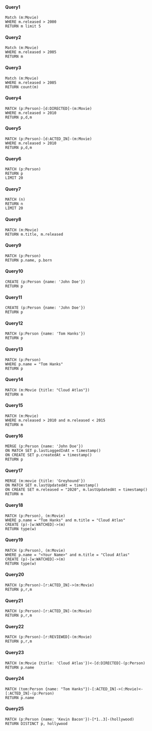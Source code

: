 #### Query1
```
Match (m:Movie) 
WHERE m.released > 2000 
RETURN m limit 5
```
#### Query2
```
Match (m:Movie) 
WHERE m.released > 2005 
RETURN m
```
#### Query3
```
Match (m:Movie) 
WHERE m.released > 2005 
RETURN count(m)
```

#### Query4
```
MATCH (p:Person)-[d:DIRECTED]-(m:Movie) 
WHERE m.released > 2010 
RETURN p,d,m
```

#### Query5
```
MATCH (p:Person)-[d:ACTED_IN]-(m:Movie)
WHERE m.released > 2010 
RETURN p,d,m
```

#### Query6
```
MATCH (p:Person) 
RETURN p 
LIMIT 20
```

#### Query7
```
MATCH (n) 
RETURN n 
LIMIT 20
```

#### Query8
```
MATCH (m:Movie) 
RETURN m.title, m.released
```

#### Query9
```
MATCH (p:Person) 
RETURN p.name, p.born
```

#### Query10
```
CREATE (p:Person {name: 'John Doe'}) 
RETURN p
```

#### Query11
```
CREATE (p:Person {name: 'John Doe'}) 
RETURN p
```

#### Query12
```
MATCH (p:Person {name: 'Tom Hanks'}) 
RETURN p
```

#### Query13
```
MATCH (p:Person) 
WHERE p.name = "Tom Hanks" 
RETURN p
```

#### Query14
```
MATCH (m:Movie {title: "Cloud Atlas"}) 
RETURN m
```

#### Query15
```
MATCH (m:Movie) 
WHERE m.released > 2010 and m.released < 2015 
RETURN m
```

#### Query16
```
MERGE (p:Person {name: 'John Doe'})
ON MATCH SET p.lastLoggedInAt = timestamp()
ON CREATE SET p.createdAt = timestamp()
RETURN p
```

#### Query17
```
MERGE (m:movie {title: 'Greyhound'})
ON MATCH SET m.lastUpdatedAt = timestamp()
ON CREATE SET m.released = "2020", m.lastUpdatedAt = timestamp()
RETURN m
```

#### Query18
```
MATCH (p:Person), (m:Movie)
WHERE p.name = "Tom Hanks" and m.title = "Cloud Atlas"
CREATE (p)-[w:WATCHED]->(m)
RETURN type(w)
```

#### Query19
```
MATCH (p:Person), (m:Movie)
WHERE p.name = "<Your Name>" and m.title = "Cloud Atlas"
CREATE (p)-[w:WATCHED]->(m)
RETURN type(w)
```

#### Query20
```
MATCH (p:Person)-[r:ACTED_IN]->(m:Movie) 
RETURN p,r,m
```

#### Query21
```
MATCH (p:Person)-[r:ACTED_IN]-(m:Movie) 
RETURN p,r,m
```

#### Query22
```
MATCH (p:Person)-[r:REVIEWED]-(m:Movie) 
RETURN p,r,m
```

#### Query23
```
MATCH (m:Movie {title: 'Cloud Atlas'})<-[d:DIRECTED]-(p:Person) 
RETURN p.name
```

#### Query24
```
MATCH (tom:Person {name: "Tom Hanks"})-[:ACTED_IN]->(:Movie)<-[:ACTED_IN]-(p:Person) 
RETURN p.name
```

#### Query25
```
MATCH (p:Person {name: 'Kevin Bacon'})-[*1..3]-(hollywood) 
RETURN DISTINCT p, hollywood
```
